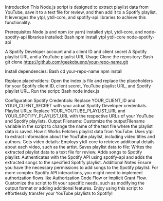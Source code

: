 Introduction
This Node.js script is designed to extract playlist data from YouTube, save it to a text file for review, and then add it to a Spotify playlist. It leverages the ytpl, ytdl-core, and spotify-api libraries to achieve this functionality.

Prerequisites
Node.js and npm (or yarn) installed
ytpl, ytdl-core, and node-spotify-api libraries installed:
Bash
npm install ytpl ytdl-core node-spotify-api

A Spotify Developer account and a client ID and client secret
A Spotify playlist URL and a YouTube playlist URL
Usage
Clone the repository:
Bash
git clone https://github.com/geekobueno/your-repo-name.git

Install dependencies:
Bash
cd your-repo-name
npm install   


Replace placeholders:
Open the index.js file and replace the placeholders for your Spotify client ID, client secret, YouTube playlist URL, and Spotify playlist URL.
Run the script:
Bash
node index.js

Configuration
Spotify Credentials: Replace YOUR_CLIENT_ID and YOUR_CLIENT_SECRET with your actual Spotify Developer credentials.
Playlist URLs: Replace YOUR_YOUTUBE_PLAYLIST_URL and YOUR_SPOTIFY_PLAYLIST_URL with the respective URLs of your YouTube and Spotify playlists.
Output Filename: Customize the outputFilename variable in the script to change the name of the text file where the playlist data is saved.
How it Works
Fetches playlist data from YouTube: Uses ytpl to extract information about the YouTube playlist, including video titles and authors.
Gets video details: Employs ytdl-core to retrieve additional details about each video, such as the artist.
Saves playlist data to file: Writes the extracted playlist data to a text file for review.
Adds songs to Spotify playlist: Authenticates with the Spotify API using spotify-api and adds the extracted songs to the specified Spotify playlist.
Additional Notes
Ensure you have the necessary permissions to add songs to the Spotify playlist.
For more complex Spotify API interactions, you might need to implement authorization flows like Authorization Code Flow or Implicit Grant Flow.
Customize the script to fit your specific needs, such as modifying the output format or adding additional features.
Enjoy using this script to effortlessly transfer your YouTube playlists to Spotify!
